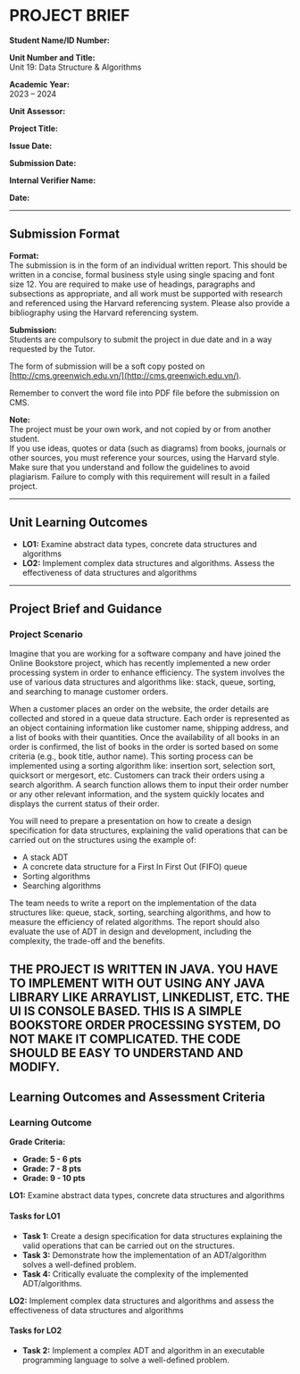 # PROJECT BRIEF

**Student Name/ID Number:**

**Unit Number and Title:**  
Unit 19: Data Structure & Algorithms

**Academic Year:**  
2023 – 2024

**Unit Assessor:**

**Project Title:**

**Issue Date:**

**Submission Date:**

**Internal Verifier Name:**

**Date:**

---

## Submission Format

**Format:**  
The submission is in the form of an individual written report. This should be written in a concise, formal business style using single spacing and font size 12. You are required to make use of headings, paragraphs and subsections as appropriate, and all work must be supported with research and referenced using the Harvard referencing system. Please also provide a bibliography using the Harvard referencing system.

**Submission:**  
Students are compulsory to submit the project in due date and in a way requested by the Tutor.

The form of submission will be a soft copy posted on [http://cms.greenwich.edu.vn/](http://cms.greenwich.edu.vn/).

Remember to convert the word file into PDF file before the submission on CMS.

**Note:**  
The project must be your own work, and not copied by or from another student.  
If you use ideas, quotes or data (such as diagrams) from books, journals or other sources, you must reference your sources, using the Harvard style.  
Make sure that you understand and follow the guidelines to avoid plagiarism. Failure to comply with this requirement will result in a failed project.

---

## Unit Learning Outcomes

- **LO1:** Examine abstract data types, concrete data structures and algorithms  
- **LO2:** Implement complex data structures and algorithms. Assess the effectiveness of data structures and algorithms

---

## Project Brief and Guidance

### Project Scenario

Imagine that you are working for a software company and have joined the Online Bookstore project, which has recently implemented a new order processing system in order to enhance efficiency. The system involves the use of various data structures and algorithms like: stack, queue, sorting, and searching to manage customer orders.

When a customer places an order on the website, the order details are collected and stored in a queue data structure. Each order is represented as an object containing information like customer name, shipping address, and a list of books with their quantities. Once the availability of all books in an order is confirmed, the list of books in the order is sorted based on some criteria (e.g., book title, author name). This sorting process can be implemented using a sorting algorithm like: insertion sort, selection sort, quicksort or mergesort, etc. Customers can track their orders using a search algorithm. A search function allows them to input their order number or any other relevant information, and the system quickly locates and displays the current status of their order.

You will need to prepare a presentation on how to create a design specification for data structures, explaining the valid operations that can be carried out on the structures using the example of:

- A stack ADT  
- A concrete data structure for a First In First Out (FIFO) queue  
- Sorting algorithms  
- Searching algorithms

The team needs to write a report on the implementation of the data structures like: queue, stack, sorting, searching algorithms, and how to measure the efficiency of related algorithms. The report should also evaluate the use of ADT in design and development, including the complexity, the trade-off and the benefits.

THE PROJECT IS WRITTEN IN JAVA. YOU HAVE TO IMPLEMENT WITH OUT USING ANY JAVA LIBRARY LIKE ARRAYLIST, LINKEDLIST, ETC. THE UI IS CONSOLE BASED. THIS IS A SIMPLE BOOKSTORE ORDER PROCESSING SYSTEM, DO NOT MAKE IT COMPLICATED. THE CODE SHOULD BE EASY TO UNDERSTAND AND MODIFY. 
---

## Learning Outcomes and Assessment Criteria

### Learning Outcome

**Grade Criteria:**

- **Grade: 5 - 6 pts**  
- **Grade: 7 - 8 pts**  
- **Grade: 9 - 10 pts**

**LO1:** Examine abstract data types, concrete data structures and algorithms

#### Tasks for LO1
- **Task 1:** Create a design specification for data structures explaining the valid operations that can be carried out on the structures.
- **Task 3:** Demonstrate how the implementation of an ADT/algorithm solves a well-defined problem.
- **Task 4:** Critically evaluate the complexity of the implemented ADT/algorithms.

**LO2:** Implement complex data structures and algorithms and assess the effectiveness of data structures and algorithms

#### Tasks for LO2
- **Task 2:** Implement a complex ADT and algorithm in an executable programming language to solve a well-defined problem.
